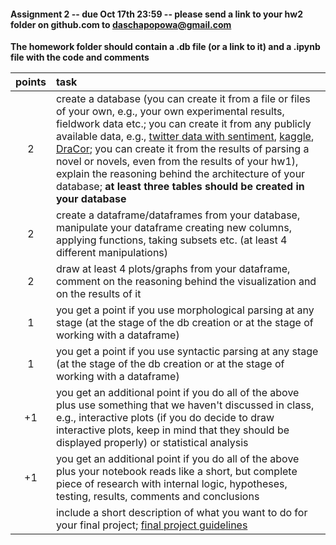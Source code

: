 #### Assignment 2 -- due Oct 17th 23:59 -- please send a link to your hw2 folder on github.com to daschapopowa@gmail.com

**The homework folder should contain a .db file (or a link to it) and a .ipynb file with the code and comments**

| points        | task           | 
| :-------------: |:-------------| 
|  2     | create a database (you can create it from a file or files of your own, e.g., your own experimental results, fieldwork data etc.; you can create it from any publicly available data, e.g., [twitter data with sentiment](https://raw.githubusercontent.com/vineetdhanawat/twitter-sentiment-analysis/master/datasets/Sentiment%20Analysis%20Dataset%20100000.csv), [kaggle](https://www.kaggle.com/datasets), [DraCor](https://dracor.org/); you can create it from the results of parsing a novel or novels, even from the results of your hw1), explain the reasoning behind the architecture of your database; **at least three tables should be created in your database** | 
|  2   | create a dataframe/dataframes from your database, manipulate your dataframe creating new columns, applying functions, taking subsets etc. (at least 4 different manipulations) |   
| 2 | draw at least 4 plots/graphs from your dataframe, comment on the reasoning behind the visualization and on the results of it | 
| 1 | you get a point if you use morphological parsing at any stage (at the stage of the db creation or at the stage of working with a dataframe) |
| 1 | you get a point if you use syntactic parsing at any stage (at the stage of the db creation or at the stage of working with a dataframe) |
| +1 | you get an additional point if you do all of the above plus use something that we haven't discussed in class, e.g., interactive plots (if you do decide to draw interactive plots, keep in mind that they should be displayed properly) or statistical analysis |
| +1 | you get an additional point if you do all of the above plus your notebook reads like a short, but complete piece of research with internal logic, hypotheses, testing, results, comments and conclusions |
||include a short description of what you want to do for your final project; [final project guidelines](https://github.com/dashapopova/Data-Analysis-Python-II/blob/main/HWs/FinalProjectGuidelines.md)|
